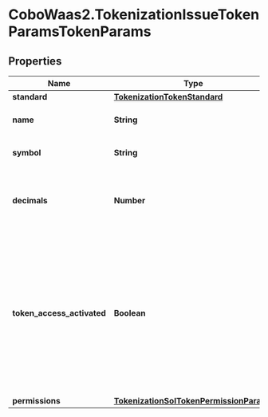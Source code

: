 # CoboWaas2.TokenizationIssueTokenParamsTokenParams

## Properties

Name | Type | Description | Notes
------------ | ------------- | ------------- | -------------
**standard** | [**TokenizationTokenStandard**](TokenizationTokenStandard.md) |  | 
**name** | **String** | The name of the token. | 
**symbol** | **String** | The symbol of the token. | 
**decimals** | **Number** | The number of decimals for the token (0-18). | 
**token_access_activated** | **Boolean** | Whether the allowlist feature is activated for the token. When activated, only addresses in the allowlist can perform token operations. | [optional] [default to false]
**permissions** | [**TokenizationSolTokenPermissionParams**](TokenizationSolTokenPermissionParams.md) |  | [optional] 


